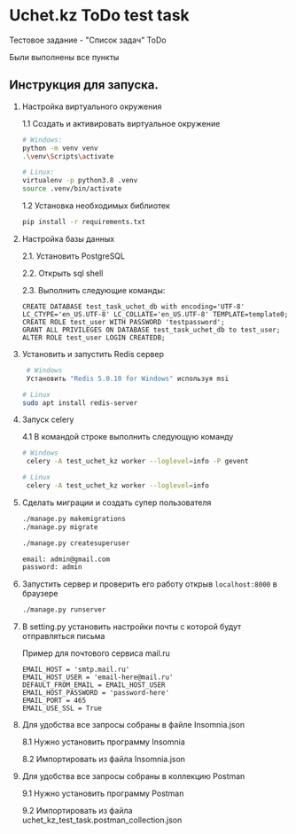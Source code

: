 # Uchet.kz ToDo test task

Тестовое задание - "Список задач" ToDo

Были выполнены все пункты

## Инструкция для запуска.

1. Настройка виртуального окружения

   1.1 Создать и активировать виртуальное окружение

    ```bash
   # Windows:
    python -m venv venv
   .\venv\Scripts\activate
   
   # Linux:
   virtualenv -p python3.8 .venv
   source .venv/bin/activate
    ```
   1.2 Установка необходимых библиотек

    ```bash
    pip install -r requirements.txt
    ```

2. Настройка базы данных

   2.1. Установить PostgreSQL

   2.2. Открыть sql shell

   2.3. Выполнить следующие команды:
    ```postgresplsql
    CREATE DATABASE test_task_uchet_db with encoding='UTF-8' LC_CTYPE='en_US.UTF-8' LC_COLLATE='en_US.UTF-8' TEMPLATE=template0;
    CREATE ROLE test_user WITH PASSWORD 'testpassword';
    GRANT ALL PRIVILEGES ON DATABASE test_task_uchet_db to test_user;
    ALTER ROLE test_user LOGIN CREATEDB;
    ```

3. Установить и запустить Redis сервер

   ```bash
    # Windows 
    Установить "Redis 5.0.10 for Windows" используя msi
   
   # Linux
   sudo apt install redis-server
    ```
4. Запуск celery

   4.1 В командой строке выполнить следующую команду
   ```bash
   # Windows
    celery -A test_uchet_kz worker --loglevel=info -P gevent
   
   # Linux
    celery -A test_uchet_kz worker --loglevel=info
    ```

5. Сделать миграции и создать супер пользователя

    ```bash
    ./manage.py makemigrations
    ./manage.py migrate
    ```

    ```bash
    ./manage.py createsuperuser
   
   email: admin@gmail.com
   password: admin
    ```

6. Запустить сервер и проверить его работу открыв `localhost:8000` в браузере

    ```bash
    ./manage.py runserver
    ```

7. В setting.py установить настройки почты с которой будут отправляться письма
   
   Пример для почтового сервиса mail.ru
    ```
   EMAIL_HOST = 'smtp.mail.ru'
   EMAIL_HOST_USER = 'email-here@mail.ru'
   DEFAULT_FROM_EMAIL = EMAIL_HOST_USER
   EMAIL_HOST_PASSWORD = 'password-here'
   EMAIL_PORT = 465
   EMAIL_USE_SSL = True
    ```

8. Для удобства все запросы собраны в файле Insomnia.json

   8.1 Нужно установить программу Insomnia

   8.2 Импортировать из файла Insomnia.json

9. Для удобства все запросы собраны в коллекцию Postman

    9.1 Нужно установить программу Postman

    9.2 Импортировать из файла uchet_kz_test_task.postman_collection.json